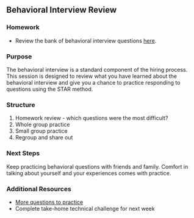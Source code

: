 ## Behavioral Interview Review

### Homework
- Review the bank of behavioral interview questions [here](https://github.com/turingschool/career-development-curriculum/blob/master/module_four/mock_behavioral_interview_template.md). 

### Purpose
The behavioral interview is a standard component of the hiring process. This session is designed to review what you have learned about the behavioral interview and give you a chance to practice responding to questions using the STAR method.

### Structure
1. Homework review - which questions were the most difficult?
2. Whole group practice
3. Small group practice
4. Regroup and share out

### Next Steps
Keep practicing behavioral questions with friends and family. Comfort in talking about yourself and your experiences comes with practice.

### Additional Resources
- [More questions to practice](https://yangshun.github.io/tech-interview-handbook/questions-to-ask/) 
- Complete take-home technical challenge for next week
